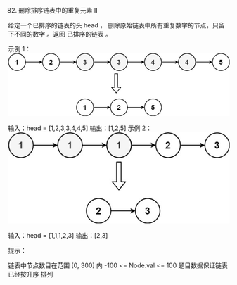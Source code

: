 82. 删除排序链表中的重复元素 II

给定一个已排序的链表的头 head ， 删除原始链表中所有重复数字的节点，只留下不同的数字 。返回 已排序的链表 。



示例 1：
![img.png](img.png)

输入：head = [1,2,3,3,4,4,5]
输出：[1,2,5]
示例 2：
![img_1.png](img_1.png)

输入：head = [1,1,1,2,3]
输出：[2,3]


提示：

链表中节点数目在范围 [0, 300] 内
-100 <= Node.val <= 100
题目数据保证链表已经按升序 排列